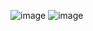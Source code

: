 ![image](https://github.com/user-attachments/assets/b64fd132-4bed-4a2f-ba57-6083e58fcce7)
![image](https://github.com/user-attachments/assets/eb674918-190b-47bf-abee-c5b69bb3c27b)
